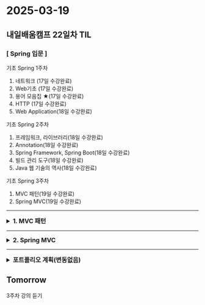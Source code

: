 # 2025-03-19
## 내일배움캠프 22일차 TIL

### [ Spring 입문 ]

기초 Spring 1주차
1. 네트워크 (17일 수강완료)
2. Web기초 (17일 수강완료)
3. 용어 모음집 ★(17일 수강완료)
4. HTTP (17일 수강완료)
5. Web Application(18일 수강완료)

기초 Spring 2주차
1. 프레임워크, 라이브러리(18일 수강완료)
2. Annotation(18일 수강완료)
3. Spring Framework, Spring Boot(18일 수강완료)
4. 빌드 관리 도구(18일 수강완료)
5. Java 웹 기술의 역사(18일 수강완료)

기초 Spring 3주차
1. MVC 패턴(19일 수강완료)
2. Spring MVC(19일 수강완료)
<hr>

<details>

<summary style="font-size: 16px;">
<strong>1. MVC 패턴</strong>
</summary>

1. 대표적인 템플릿 엔진
   1. Thymeleaf  
     - Spring과 통합이 잘 되어있다.  
     - 다양한 기능을 포함하고 있다.
   2. JSP(Java Server Pages)  
     - 예전엔 많이 사용했으나, 현재 안 쓰는 추세

2. MVC 패턴 개요
- Servlet이나 JSP만으로 비지니스 로직과 View Rendering 까지 모두 처리하면 책임이 너무 많아져 고안된 패턴이다. Web Application은 일반적으로 MVC(Model View Controller) 패턴을 사용한다.

3. Servlet 동작 순서 (백엔드 웹 기술의 역사)

  ![alt text](../../img/2025032001.png)

<hr>

  ![alt text](../../img/2025032002.png)

   1. 사용자가 Client(브라우저)를 통해 서버에 HTTP Request 즉, API 요청을 한다.
   2. 요청을 받은 Servlet 컨테이너는 `HttpServletRequest`, `HttpServletResponse`객체를 생성한다.
   3. 설정된 정보(URL, HTTP Method)를 통해 어떠한 Servlet에 대한 요청인지 찾는다.
   4. 해당 Servlet에서 service 메서드를 호출한 뒤 브라우저의 요청 Method에 따라 `doGet()` 혹은`doPost()` 등의 메서드를 호출한다.
   5. 서버에서 응답을 생성한 뒤 `HttpServletResponse`객체에 응답을 담아 Client(브라우저)에 반환한다.
   6. 응답이 완료되면 생성한 `HttpServletRequest`, `HttpServletResponse`객체를 소멸한다.

- Servlet 문제점
    - 화면을 그리는 View 영역과 비지니스 로직이 Servlet 하나에 모두 섞여있다.
    - 책임을 너무 많이 가지고 있다.

- Servlet과 JSP 구조

  ![alt text](../../img/2025032003.png)

- Servlet, JSP 방식의 문제점
  1. Servlet만을 사용한 경우 View를 위한 코드와 비지니스 로직을 처리하는 코드가 Servlet에 모두 존재하여 유지보수가 어려워진다.
  2. **JSP를 사용하여 View를 분리하였지만** 비지니스 로직의 일부가 JSP 파일안에 존재한다. 여전히 책임이 많아 유지보수가 어렵다.


4. **MVC 패턴**
   - 하나의 Servlet이나 JSP로 처리하던 것들을 Model, View, Controller 영역으로 나눈것이다.
   - 기획이 변하지 않는 이상 비지니스 로직과 View의 수정 원인은 별개로 발생한다.
   - 화면 구성에 수정이 발생하면 View만 변경
   - 요구사항에 수정이 발생하는 경우 비지니스 로직 변경
   - 서로 연관이 없는 코드끼리 함께 존재할 필요가 없어 완전히 분리

   - **Controller**
       - 예시 코드에서 Servlet에 해당하는 영역이다.
       1. HTTP Request를 전달받아 파라미터를 검증한다.
       2. 비지니스 로직을 실행한다.
           - 비지니스 로직 : Service Layer를 별도로 만들어서 처리(Layered Architecture)
           - Database와 상호작용 : Repository Layer를 추가로 구성(Layered Architecture)
           - Controller도 비지니스 로직을 포함할 수 있지만 일반적으로 Service Layer를 호출하는 역할을 담당
       3. View에 전달할 결과를 조회하여 Model 객체에 임시로 저장

   - **Model**
       1. View에 출력할 Data를 저장하는 객체
       2. View는 비지니스 로직이나 Data 접근을 몰라도 되고 View Rendering에만 집중(책임 분리)

   - View
       - 예시 코드에서 JSP에 해당하는 영역
       1. Model 객체에 담겨져 있는 Data를 사용하여 화면을 Rendering

  - MVC 패턴의 문제점
    - MVC 패턴을 적용 후 View의 역할은 필요한 데이터를 Model 에서 참조하여 화면을 그리는 역할만 수행하면 된다. 하지만 Controller에 해당하는 부분은 여전히 문제를 가지고 있다.



</details>

<hr>

<details>

<summary style="font-size: 16px;">
<strong>2. Spring MVC</strong>
</summary>

</details>

<hr>

<details>

<summary style="font-size: 16px;">
<strong>포트폴리오 계획(변동없음)</strong>
</summary>

## 웹
기존에 사용하던 OCI DB서버를 그대로 사용하고, 새로 만들어질 사이트는 현재 포트폴리오가 올라와있는 곳에서 올려보려한다.  
TS를 강의를 통해서 배우긴했지만, 막상 사용해보려하니 까다롭고 번거롭긴하다.  Vite를 이용한 React 프로젝트를 진행하려고 한다.

> 목표 환경  
- 프론트 : (Vite) React + TS / 백엔드 : SpringBoot, MariaDB

## 코테(알고리즘 & SQL)

백준, 프로그래머스 문제를 풀고나면 연동이 되는 백준허브를 설치해서 사용했다.

https://chromewebstore.google.com/detail/ccammcjdkpgjmcpijpahlehmapgmphmk?utm_source=item-share-cb
> 크롬 확장프로그램이며, 설치하고 Git 로그인을 한 후  Repository 명만 등록해주면 문제풀이 하고나서 해당 Repository에 자동으로 등록된다!  

> 문제풀이가 필요한 문제가 생길경우 TIL에 작성할 예정.

https://github.com/SW00Y/learn_CodingTest


</details>


## Tomorrow
3주차 강의 듣기